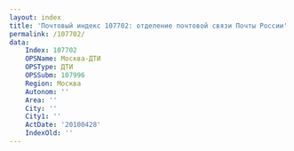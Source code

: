 ```yaml
---
layout: index
title: 'Почтовый индекс 107702: отделение почтовой связи Почты России'
permalink: /107702/
data:
    Index: 107702
    OPSName: Москва-ДТИ
    OPSType: ДТИ
    OPSSubm: 107996
    Region: Москва
    Autonom: ''
    Area: ''
    City: ''
    City1: ''
    ActDate: '20100428'
    IndexOld: ''
---
```

